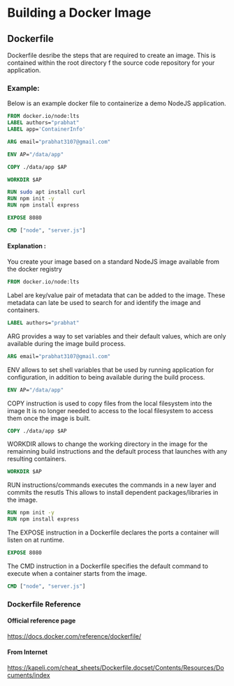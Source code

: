 # Building a Docker Image

## Dockerfile 
Dockerfile desribe the steps that are required to create an image. This is contained
within the root directory f the source code repository for your application.

### Example:
Below is an example docker file to containerize a demo NodeJS application.

```dockerfile
FROM docker.io/node:lts
LABEL authors="prabhat"
LABEL app='ContainerInfo'

ARG email="prabhat3107@gmail.com"

ENV AP="/data/app"

COPY ./data/app $AP

WORKDIR $AP

RUN sudo apt install curl
RUN npm init -y
RUN npm install express

EXPOSE 8080

CMD ["node", "server.js"]
```


#### Explanation : 

You create your image based on a standard NodeJS image available from the docker registry

```dockerfile
FROM docker.io/node:lts
```
Label are key/value pair of metadata that can be added to the image. These metadata can late be
used to search for and identify the image and containers. 
```dockerfile
LABEL authors="prabhat"
```
ARG provides a way to set variables and their default values, which are only available during the image build process.
```dockerfile
ARG email="prabhat3107@gmail.com"
```
ENV allows to set shell variables that be used by running application for configuration, in addition to being available during the build process.
```dockerfile
ENV AP="/data/app"
```
COPY instruction is used to copy files from the local filesystem into the image 
It is no longer needed to access to the local filesystem to access them once the image is built.
```dockerfile
COPY ./data/app $AP
```
WORKDIR allows to change the working directory in the image for the remainning build instructions and the default 
process that launches with any resulting containers. 
```dockerfile
WORKDIR $AP
```
RUN instructions/commands executes the commands in a new layer and commits the resutls 
This allows to install dependent packages/libraries in the image. 
```dockerfile
RUN npm init -y
RUN npm install express
```
The EXPOSE instruction in a Dockerfile declares the ports a container will listen on at runtime.
```dockerfile
EXPOSE 8080
```
The CMD instruction in a Dockerfile specifies the default command to execute when a container starts from the image.
```dockerfile
CMD ["node", "server.js"]
```

### Dockerfile Reference
#### Official reference page
https://docs.docker.com/reference/dockerfile/
#### From Internet 
https://kapeli.com/cheat_sheets/Dockerfile.docset/Contents/Resources/Documents/index